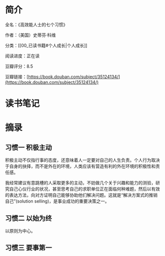 # 简介

全名：《高效能人士的七个习惯》

作者：（美国）史蒂芬·科维

分类：[[00_已读书籍#个人成长|个人成长]]

阅读进度：正在读

豆瓣评分：8.5

豆瓣链接：[https://book.douban.com/subject/35124134/](https://book.douban.com/subject/35124134/)

# 读书笔记



# 摘录

## 习惯一 积极主动

积极主动不仅指行事的态度，还意味着人一定要对自己的人生负责。个人行为取决于自身的抉择，而不是外在的环境，人类应该有营造有利的外在环境的积极性和责任感。

我经常建议有意跳槽的人采取更多的主动，不妨做几个关于兴趣和能力的测验，研究自己心仪行业的状况，甚至思考自己的求职单位正在面临何种难题，然后以有效的表达方法，向对方证明自己能够协助他们解决问题。这就是“解决方案式的推销自己”(solution selling)，是事业成功的重要决策之一。

## 习惯二 以始为终

以原则为中心。

## 习惯三 要事第一
